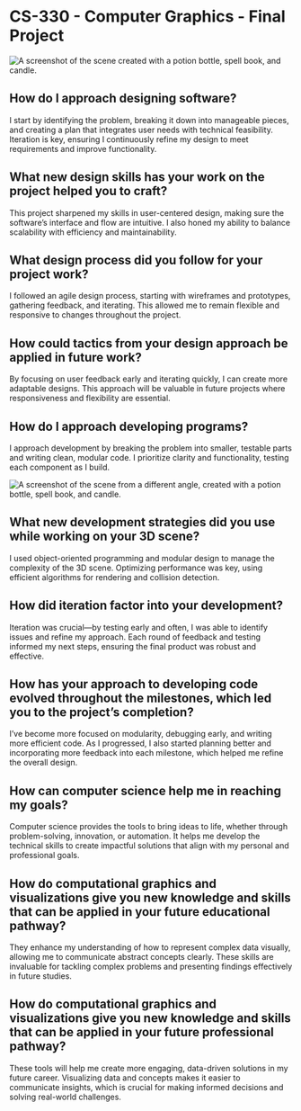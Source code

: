# CS-330 - Computer Graphics - Final Project

![A screenshot of the scene created with a potion bottle, spell book, and candle.](https://github.com/user-attachments/assets/79d8610a-2410-40ad-8ae3-5b0e11928051)

## How do I approach designing software?
I start by identifying the problem, breaking it down into manageable pieces, and creating a plan that integrates user needs with technical feasibility. Iteration is key, ensuring I continuously refine my design to meet requirements and improve functionality.

## What new design skills has your work on the project helped you to craft?
This project sharpened my skills in user-centered design, making sure the software’s interface and flow are intuitive. I also honed my ability to balance scalability with efficiency and maintainability.

## What design process did you follow for your project work?
I followed an agile design process, starting with wireframes and prototypes, gathering feedback, and iterating. This allowed me to remain flexible and responsive to changes throughout the project.

## How could tactics from your design approach be applied in future work?
By focusing on user feedback early and iterating quickly, I can create more adaptable designs. This approach will be valuable in future projects where responsiveness and flexibility are essential.

## How do I approach developing programs?
I approach development by breaking the problem into smaller, testable parts and writing clean, modular code. I prioritize clarity and functionality, testing each component as I build.

![A screenshot of the scene from a different angle, created with a potion bottle, spell book, and candle.](https://github.com/user-attachments/assets/f7642655-7f89-489a-9c05-0d1c592b0a1b)


## What new development strategies did you use while working on your 3D scene?
I used object-oriented programming and modular design to manage the complexity of the 3D scene. Optimizing performance was key, using efficient algorithms for rendering and collision detection.

## How did iteration factor into your development?
Iteration was crucial—by testing early and often, I was able to identify issues and refine my approach. Each round of feedback and testing informed my next steps, ensuring the final product was robust and effective.

## How has your approach to developing code evolved throughout the milestones, which led you to the project’s completion?
I’ve become more focused on modularity, debugging early, and writing more efficient code. As I progressed, I also started planning better and incorporating more feedback into each milestone, which helped me refine the overall design.

## How can computer science help me in reaching my goals?
Computer science provides the tools to bring ideas to life, whether through problem-solving, innovation, or automation. It helps me develop the technical skills to create impactful solutions that align with my personal and professional goals.

## How do computational graphics and visualizations give you new knowledge and skills that can be applied in your future educational pathway?
They enhance my understanding of how to represent complex data visually, allowing me to communicate abstract concepts clearly. These skills are invaluable for tackling complex problems and presenting findings effectively in future studies.

## How do computational graphics and visualizations give you new knowledge and skills that can be applied in your future professional pathway?
These tools will help me create more engaging, data-driven solutions in my future career. Visualizing data and concepts makes it easier to communicate insights, which is crucial for making informed decisions and solving real-world challenges.






